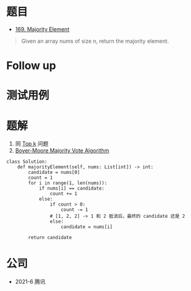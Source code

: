 # 题目
- [169. Majority Element](https://leetcode.com/problems/majority-element/)
> Given an array nums of size n, return the majority element.

# Follow up

# 测试用例

# 题解
1. 同 [Top k](1%20数组中的第%20K%20个最大元素.md) 问题
2. [Boyer-Moore Majority Vote Algorithm](http://www.cs.utexas.edu/~moore/best-ideas/mjrty/)
```
class Solution:
    def majorityElement(self, nums: List[int]) -> int:
        candidate = nums[0]
        count = 1
        for i in range(1, len(nums)):
            if nums[i] == candidate:
                count += 1
            else:
                if count > 0:
                    count -= 1
                # [1, 2, 2] -> 1 和 2 抵消后，最终的 candidate 还是 2
                else:
                    candidate = nums[i]
                    
        return candidate
```

# 公司
- 2021-6 腾讯